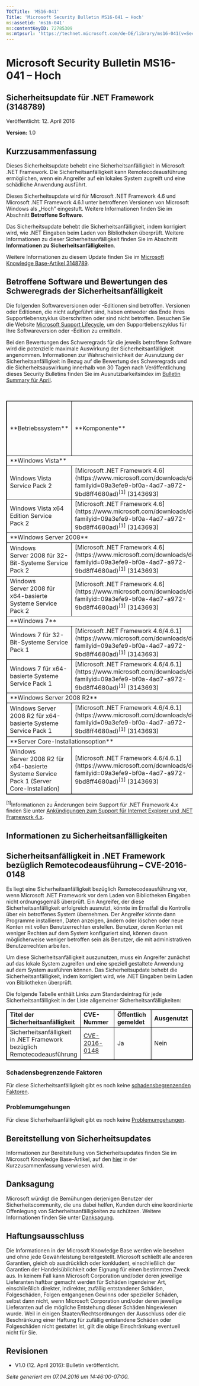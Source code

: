 ```yaml
---
TOCTitle: 'MS16-041'
Title: 'Microsoft Security Bulletin MS16-041 – Hoch'
ms:assetid: 'ms16-041'
ms:contentKeyID: 72785309
ms:mtpsurl: 'https://technet.microsoft.com/de-DE/library/ms16-041(v=Security.10)'
---
```


Microsoft Security Bulletin MS16-041 – Hoch
===========================================

Sicherheitsupdate für .NET Framework (3148789)
----------------------------------------------

Veröffentlicht: 12. April 2016

**Version:** 1.0

Kurzzusammenfassung
-------------------

<span id="sectionToggle0"></span>
Dieses Sicherheitsupdate behebt eine Sicherheitsanfälligkeit in Microsoft .NET Framework. Die Sicherheitsanfälligkeit kann Remotecodeausführung ermöglichen, wenn ein Angreifer auf ein lokales System zugreift und eine schädliche Anwendung ausführt.

Dieses Sicherheitsupdate wird für Microsoft .NET Framework 4.6 und Microsoft .NET Framework 4.6.1 unter betroffenen Versionen von Microsoft Windows als „Hoch” eingestuft. Weitere Informationen finden Sie im Abschnitt **Betroffene Software**.

Das Sicherheitsupdate behebt die Sicherheitsanfälligkeit, indem korrigiert wird, wie .NET Eingaben beim Laden von Bibliotheken überprüft. Weitere Informationen zu dieser Sicherheitsanfälligkeit finden Sie im Abschnitt **Informationen zu Sicherheitsanfälligkeiten**.

<span id="KBArticle"></span>
Weitere Informationen zu diesem Update finden Sie im [Microsoft Knowledge Base-Artikel 3148789](https://support.microsoft.com/de-de/kb/3148789).

Betroffene Software und Bewertungen des Schweregrads der Sicherheitsanfälligkeit
--------------------------------------------------------------------------------

<span id="sectionToggle1"></span>
Die folgenden Softwareversionen oder -Editionen sind betroffen. Versionen oder Editionen, die nicht aufgeführt sind, haben entweder das Ende ihres Supportlebenszyklus überschritten oder sind nicht betroffen. Besuchen Sie die Website [Microsoft Support Lifecycle](https://support.microsoft.com/de-de/lifecycle), um den Supportlebenszyklus für Ihre Softwareversion oder -Edition zu ermitteln.

Bei den Bewertungen des Schweregrads für die jeweils betroffene Software wird die potenzielle maximale Auswirkung der Sicherheitsanfälligkeit angenommen. Informationen zur Wahrscheinlichkeit der Ausnutzung der Sicherheitsanfälligkeit in Bezug auf die Bewertung des Schweregrads und die Sicherheitsauswirkung innerhalb von 30 Tagen nach Veröffentlichung dieses Security Bulletins finden Sie im Ausnutzbarkeitsindex im [Bulletin Summary für April](https://technet.microsoft.com/de-de/library/security/ms16-apr).

 

 
<table style="border:1px solid black;">
<tr>
<td style="border:1px solid black;">
**Betriebssystem**

</td>
<td style="border:1px solid black;">
**Komponente**

</td>
<td style="border:1px solid black;">
[**Sicherheitsanfälligkeit in .NET Framework bezüglich Remotecodeausführung – CVE-2016-0148**](http://www.cve.mitre.org/cgi-bin/cvename.cgi?name=cve-2016-0148)

</td>
<td style="border:1px solid black;">
**Ersetzte Updates**

</td>
</tr>
<tr>
<td style="border:1px solid black;" colspan="4">
**Windows Vista**

</td>
</tr>
<tr>
<td style="border:1px solid black;">
Windows Vista Service Pack 2

</td>
<td style="border:1px solid black;">
[Microsoft .NET Framework 4.6](https://www.microsoft.com/downloads/details.aspx?familyid=09a3efe9-bf0a-4ad7-a972-9bd8ff4680ad)<sup>[1]</sup>
(3143693)

</td>
<td style="border:1px solid black;">
**Hoch**   
Remotecodeausführung

</td>
<td style="border:1px solid black;">
3083186 in [MS15-092](https://technet.microsoft.com/de-de/library/security/ms15-092)

</td>
</tr>
<tr>
<td style="border:1px solid black;">
Windows Vista x64 Edition Service Pack 2

</td>
<td style="border:1px solid black;">
[Microsoft .NET Framework 4.6](https://www.microsoft.com/downloads/details.aspx?familyid=09a3efe9-bf0a-4ad7-a972-9bd8ff4680ad)<sup>[1]</sup>
(3143693)

</td>
<td style="border:1px solid black;">
**Hoch**   
Remotecodeausführung

</td>
<td style="border:1px solid black;">
3083186 in [MS15-092](https://technet.microsoft.com/de-de/library/security/ms15-092)

</td>
</tr>
<tr>
<td style="border:1px solid black;" colspan="4">
**Windows Server 2008**

</td>
</tr>
<tr>
<td style="border:1px solid black;">
Windows Server 2008 für 32-Bit-Systeme Service Pack 2

</td>
<td style="border:1px solid black;">
[Microsoft .NET Framework 4.6](https://www.microsoft.com/downloads/details.aspx?familyid=09a3efe9-bf0a-4ad7-a972-9bd8ff4680ad)<sup>[1]</sup>
(3143693)

</td>
<td style="border:1px solid black;">
**Hoch**   
Remotecodeausführung

</td>
<td style="border:1px solid black;">
3083186 in [MS15-092](https://technet.microsoft.com/de-de/library/security/ms15-092)

</td>
</tr>
<tr>
<td style="border:1px solid black;">
Windows Server 2008 für x64-basierte Systeme Service Pack 2

</td>
<td style="border:1px solid black;">
[Microsoft .NET Framework 4.6](https://www.microsoft.com/downloads/details.aspx?familyid=09a3efe9-bf0a-4ad7-a972-9bd8ff4680ad)<sup>[1]</sup>
(3143693)

</td>
<td style="border:1px solid black;">
**Hoch**   
Remotecodeausführung

</td>
<td style="border:1px solid black;">
3083186 in [MS15-092](https://technet.microsoft.com/de-de/library/security/ms15-092)

</td>
</tr>
<tr>
<td style="border:1px solid black;" colspan="4">
**Windows 7**

</td>
</tr>
<tr>
<td style="border:1px solid black;">
Windows 7 für 32-Bit-Systeme Service Pack 1

</td>
<td style="border:1px solid black;">
[Microsoft .NET Framework 4.6/4.6.1](https://www.microsoft.com/downloads/details.aspx?familyid=09a3efe9-bf0a-4ad7-a972-9bd8ff4680ad)<sup>[1]</sup>
(3143693)

</td>
<td style="border:1px solid black;">
**Hoch**   
Remotecodeausführung

</td>
<td style="border:1px solid black;">
3083186 in [MS15-092](https://technet.microsoft.com/de-de/library/security/ms15-092)

</td>
</tr>
<tr>
<td style="border:1px solid black;">
Windows 7 für x64-basierte Systeme Service Pack 1

</td>
<td style="border:1px solid black;">
[Microsoft .NET Framework 4.6/4.6.1](https://www.microsoft.com/downloads/details.aspx?familyid=09a3efe9-bf0a-4ad7-a972-9bd8ff4680ad)<sup>[1]</sup>
(3143693)

</td>
<td style="border:1px solid black;">
**Hoch**   
Remotecodeausführung

</td>
<td style="border:1px solid black;">
3083186 in [MS15-092](https://technet.microsoft.com/de-de/library/security/ms15-092)

</td>
</tr>
<tr>
<td style="border:1px solid black;" colspan="4">
**Windows Server 2008 R2**

</td>
</tr>
<tr>
<td style="border:1px solid black;">
Windows Server 2008 R2 für x64-basierte Systeme Service Pack 1

</td>
<td style="border:1px solid black;">
[Microsoft .NET Framework 4.6/4.6.1](https://www.microsoft.com/downloads/details.aspx?familyid=09a3efe9-bf0a-4ad7-a972-9bd8ff4680ad)<sup>[1]</sup>
(3143693)

</td>
<td style="border:1px solid black;">
**Hoch**   
Remotecodeausführung

</td>
<td style="border:1px solid black;">
3083186 in [MS15-092](https://technet.microsoft.com/de-de/library/security/ms15-092)

</td>
</tr>
<tr>
<td style="border:1px solid black;" colspan="4">
**Server Core-Installationsoption**

</td>
</tr>
<tr>
<td style="border:1px solid black;">
Windows Server 2008 R2 für x64-basierte Systeme Service Pack 1 (Server Core-Installation)

</td>
<td style="border:1px solid black;">
[Microsoft .NET Framework 4.6/4.6.1](https://www.microsoft.com/downloads/details.aspx?familyid=09a3efe9-bf0a-4ad7-a972-9bd8ff4680ad)<sup>[1]</sup>
(3143693)

</td>
<td style="border:1px solid black;">
**Hoch**   
Remotecodeausführung

</td>
<td style="border:1px solid black;">
3083186 in [MS15-092](https://technet.microsoft.com/de-de/library/security/ms15-092)

</td>
</tr>
</table>
 
<sup>[1]</sup>Informationen zu Änderungen beim Support für .NET Framework 4.x finden Sie unter [Ankündigungen zum Support für Internet Explorer und .NET Framework 4.x](http://support2.microsoft.com/gp/msl-ie-dotnet-an/de).

Informationen zu Sicherheitsanfälligkeiten
------------------------------------------

<span id="sectionToggle2"></span>
Sicherheitsanfälligkeit in .NET Framework bezüglich Remotecodeausführung – CVE-2016-0148
----------------------------------------------------------------------------------------

Es liegt eine Sicherheitsanfälligkeit bezüglich Remotecodeausführung vor, wenn Microsoft .NET Framework vor dem Laden von Bibliotheken Eingaben nicht ordnungsgemäß überprüft. Ein Angreifer, der diese Sicherheitsanfälligkeit erfolgreich ausnutzt, könnte im Ernstfall die Kontrolle über ein betroffenes System übernehmen. Der Angreifer könnte dann Programme installieren, Daten anzeigen, ändern oder löschen oder neue Konten mit vollen Benutzerrechten erstellen. Benutzer, deren Konten mit weniger Rechten auf dem System konfiguriert sind, können davon möglicherweise weniger betroffen sein als Benutzer, die mit administrativen Benutzerrechten arbeiten.

Um diese Sicherheitsanfälligkeit auszunutzen, muss ein Angreifer zunächst auf das lokale System zugreifen und eine speziell gestaltete Anwendung auf dem System ausführen können. Das Sicherheitsupdate behebt die Sicherheitsanfälligkeit, indem korrigiert wird, wie .NET Eingaben beim Laden von Bibliotheken überprüft.

Die folgende Tabelle enthält Links zum Standardeintrag für jede Sicherheitsanfälligkeit in der Liste allgemeiner Sicherheitsanfälligkeiten:

 
<table style="border:1px solid black;">
<colgroup>
<col width="25%" />
<col width="25%" />
<col width="25%" />
<col width="25%" />
</colgroup>
<tbody>
<tr class="odd">
<td style="border:1px solid black;"><strong>Titel der Sicherheitsanfälligkeit</strong></td>
<td style="border:1px solid black;"><strong>CVE-Nummer</strong></td>
<td style="border:1px solid black;"><strong>Öffentlich gemeldet</strong></td>
<td style="border:1px solid black;"><strong>Ausgenutzt</strong></td>
</tr>
<tr class="even">
<td style="border:1px solid black;">Sicherheitsanfälligkeit in .NET Framework bezüglich Remotecodeausführung</td>
<td style="border:1px solid black;"><a href="http://www.cve.mitre.org/cgi-bin/cvename.cgi?name=cve-2016-0148">CVE-2016-0148</a></td>
<td style="border:1px solid black;">Ja</td>
<td style="border:1px solid black;">Nein</td>
</tr>
</tbody>
</table>
  
### Schadensbegrenzende Faktoren
  
Für diese Sicherheitsanfälligkeit gibt es noch keine [schadensbegrenzenden Faktoren](https://technet.microsoft.com/de-de/library/security/dn848375.aspx).
  
### Problemumgehungen
  
Für diese Sicherheitsanfälligkeit gibt es noch keine [Problemumgehungen](https://technet.microsoft.com/de-de/library/security/dn848375.aspx).
  
Bereitstellung von Sicherheitsupdates   
--------------------------------------
  
<span id="sectionToggle3"></span>
Informationen zur Bereitstellung von Sicherheitsupdates finden Sie im Microsoft Knowledge Base-Artikel, auf den [hier](#kbarticle) in der Kurzzusammenfassung verwiesen wird.
  
Danksagung  
----------
  
<span id="sectionToggle4"></span>
Microsoft würdigt die Bemühungen derjenigen Benutzer der Sicherheitscommunity, die uns dabei helfen, Kunden durch eine koordinierte Offenlegung von Sicherheitsanfälligkeiten zu schützen. Weitere Informationen finden Sie unter [Danksagung](https://technet.microsoft.com/de-de/library/security/mt674627.aspx). 
  
Haftungsausschluss  
------------------
  
<span id="sectionToggle5"></span>
Die Informationen in der Microsoft Knowledge Base werden wie besehen und ohne jede Gewährleistung bereitgestellt. Microsoft schließt alle anderen Garantien, gleich ob ausdrücklich oder konkludent, einschließlich der Garantien der Handelsüblichkeit oder Eignung für einen bestimmten Zweck aus. In keinem Fall kann Microsoft Corporation und/oder deren jeweilige Lieferanten haftbar gemacht werden für Schäden irgendeiner Art, einschließlich direkter, indirekter, zufällig entstandener Schäden, Folgeschäden, Folgen entgangenen Gewinns oder spezieller Schäden, selbst dann nicht, wenn Microsoft Corporation und/oder deren jeweilige Lieferanten auf die mögliche Entstehung dieser Schäden hingewiesen wurde. Weil in einigen Staaten/Rechtsordnungen der Ausschluss oder die Beschränkung einer Haftung für zufällig entstandene Schäden oder Folgeschäden nicht gestattet ist, gilt die obige Einschränkung eventuell nicht für Sie.
  
Revisionen  
----------
  
<span id="sectionToggle6"></span>
-   V1.0 (12. April 2016): Bulletin veröffentlicht.
  
*Seite generiert am 07.04.2016 um 14:46:00-07:00.*
